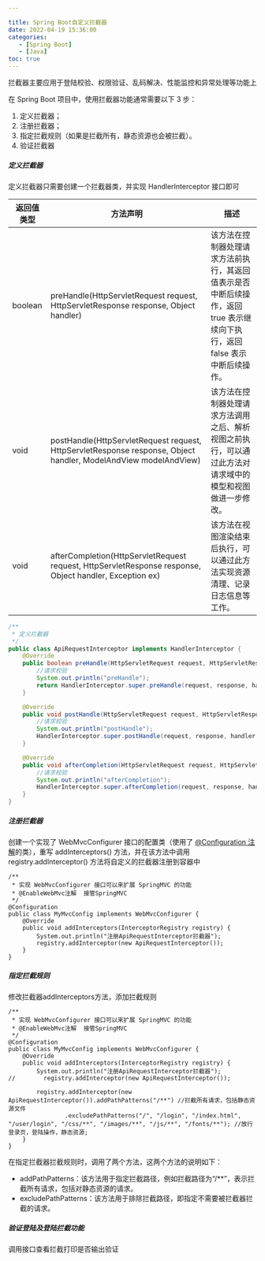```yaml
---

title: Spring Boot自定义拦截器
date: 2022-04-19 15:36:00
categories: 
   - [Spring Boot] 
   - [Java]
toc: true
---
```



拦截器主要应用于登陆校验、权限验证、乱码解决、性能监控和异常处理等功能上

<!--more-->

在 Spring Boot 项目中，使用拦截器功能通常需要以下 3 步：

1. 定义拦截器；
2. 注册拦截器；
3. 指定拦截规则（如果是拦截所有，静态资源也会被拦截）。
4. 验证拦截器

##### 定义拦截器

定义拦截器只需要创建一个拦截器类，并实现 HandlerInterceptor 接口即可

| 返回值类型 | 方法声明                                                     | 描述                                                         |
| ---------- | ------------------------------------------------------------ | ------------------------------------------------------------ |
| boolean    | preHandle(HttpServletRequest request, HttpServletResponse response, Object handler) | 该方法在控制器处理请求方法前执行，其返回值表示是否中断后续操作，返回 true 表示继续向下执行，返回 false 表示中断后续操作。 |
| void       | postHandle(HttpServletRequest request, HttpServletResponse response, Object handler, ModelAndView modelAndView) | 该方法在控制器处理请求方法调用之后、解析视图之前执行，可以通过此方法对请求域中的模型和视图做进一步修改。 |
| void       | afterCompletion(HttpServletRequest request, HttpServletResponse response, Object handler, Exception ex) | 该方法在视图渲染结束后执行，可以通过此方法实现资源清理、记录日志信息等工作。 |

```java
/**
 * 定义拦截器
 */
public class ApiRequestInterceptor implements HandlerInterceptor {
    @Override
    public boolean preHandle(HttpServletRequest request, HttpServletResponse response, Object handler) throws Exception {
        //请求校验
        System.out.println("preHandle");
        return HandlerInterceptor.super.preHandle(request, response, handler);
    }

    @Override
    public void postHandle(HttpServletRequest request, HttpServletResponse response, Object handler, ModelAndView modelAndView) throws Exception {
        //请求校验
        System.out.println("postHandle");
        HandlerInterceptor.super.postHandle(request, response, handler, modelAndView);
    }

    @Override
    public void afterCompletion(HttpServletRequest request, HttpServletResponse response, Object handler, Exception ex) throws Exception {
        //请求校验
        System.out.println("afterCompletion");
        HandlerInterceptor.super.afterCompletion(request, response, handler, ex);
    }
}
```



##### 注册拦截器

创建一个实现了 WebMvcConfigurer 接口的配置类（使用了 [@Configuration 注解](http://blog.cdzq.ltd/2022/04/18/Spring%20Boot%E5%AF%BC%E5%85%A5Spring%E9%85%8D%E7%BD%AE/#more)的类），重写 addInterceptors() 方法，并在该方法中调用 registry.addInterceptor() 方法将自定义的拦截器注册到容器中

```
/**
 * 实现 WebMvcConfigurer 接口可以来扩展 SpringMVC 的功能
 * @EnableWebMvc注解  接管SpringMVC
 */
@Configuration
public class MyMvcConfig implements WebMvcConfigurer {
    @Override
    public void addInterceptors(InterceptorRegistry registry) {
        System.out.println("注册ApiRequestInterceptor拦截器");
        registry.addInterceptor(new ApiRequestInterceptor());
    }
}

```



##### 指定拦截规则

修改拦截器addInterceptors方法，添加拦截规则

```
/**
 * 实现 WebMvcConfigurer 接口可以来扩展 SpringMVC 的功能
 * @EnableWebMvc注解  接管SpringMVC
 */
@Configuration
public class MyMvcConfig implements WebMvcConfigurer {
    @Override
    public void addInterceptors(InterceptorRegistry registry) {
        System.out.println("注册ApiRequestInterceptor拦截器");
//        registry.addInterceptor(new ApiRequestInterceptor());

        registry.addInterceptor(new ApiRequestInterceptor()).addPathPatterns("/**") //拦截所有请求，包括静态资源文件
                .excludePathPatterns("/", "/login", "/index.html", "/user/login", "/css/**", "/images/**", "/js/**", "/fonts/**"); //放行登录页，登陆操作，静态资源;
    }
}
```

在指定拦截器拦截规则时，调用了两个方法，这两个方法的说明如下：

- addPathPatterns：该方法用于指定拦截路径，例如拦截路径为“/**”，表示拦截所有请求，包括对静态资源的请求。
- excludePathPatterns：该方法用于排除拦截路径，即指定不需要被拦截器拦截的请求。



##### 验证登陆及登陆拦截功能

调用接口查看拦截打印是否输出验证